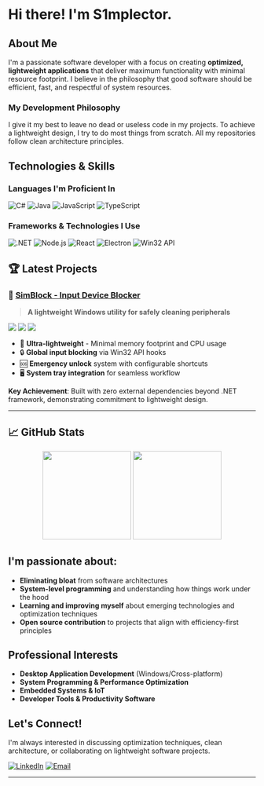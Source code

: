 # Hi there! I'm S1mplector.

## About Me

I'm a passionate software developer with a focus on creating **optimized, lightweight applications** that deliver maximum functionality with minimal resource footprint. I believe in the philosophy that good software should be efficient, fast, and respectful of system resources.

### My Development Philosophy
I give it my best to leave no dead or useless code in my projects. To achieve a lightweight design, I try to do most things from scratch. All my repositories follow clean architecture principles.

## Technologies & Skills

### **Languages I'm Proficient In**
![C#](https://img.shields.io/badge/C%23-239120?style=for-the-badge&logo=c-sharp&logoColor=white)
![Java](https://img.shields.io/badge/Java-ED8B00?style=for-the-badge&logo=openjdk&logoColor=white)
![JavaScript](https://img.shields.io/badge/JavaScript-F7DF1E?style=for-the-badge&logo=javascript&logoColor=black)
![TypeScript](https://img.shields.io/badge/TypeScript-007ACC?style=for-the-badge&logo=typescript&logoColor=white)

### **Frameworks & Technologies I Use**
![.NET](https://img.shields.io/badge/.NET-5C2D91?style=for-the-badge&logo=.net&logoColor=white)
![Node.js](https://img.shields.io/badge/Node.js-43853D?style=for-the-badge&logo=node.js&logoColor=white)
![React](https://img.shields.io/badge/React-20232A?style=for-the-badge&logo=react&logoColor=61DAFB)
![Electron](https://img.shields.io/badge/Electron-191970?style=for-the-badge&logo=Electron&logoColor=white)
![Win32 API](https://img.shields.io/badge/Win32_API-0078D4?style=for-the-badge&logo=windows&logoColor=white)

## 🏆 Latest Projects

### 🚫 [SimBlock - Input Device Blocker](https://github.com/S1mplector/Simblock)
> **A lightweight Windows utility for safely cleaning peripherals**

<img src="https://img.shields.io/badge/C%23-239120?style=flat-square&logo=c-sharp&logoColor=white"> <img src="https://img.shields.io/badge/.NET_8-5C2D91?style=flat-square&logo=.net&logoColor=white"> <img src="https://img.shields.io/badge/WinForms-0078D4?style=flat-square&logo=windows&logoColor=white">

- 🎯 **Ultra-lightweight** - Minimal memory footprint and CPU usage
- 🔒 **Global input blocking** via Win32 API hooks
- 🆘 **Emergency unlock** system with configurable shortcuts
- 🖥️ **System tray integration** for seamless workflow

**Key Achievement**: Built with zero external dependencies beyond .NET framework, demonstrating commitment to lightweight design.

---

## 📈 GitHub Stats

<div align="center">
  <img height="180em" src="https://github-readme-stats.vercel.app/api?username=S1mplector&show_icons=true&theme=dark&include_all_commits=true&count_private=true"/>
  <img height="180em" src="https://github-readme-stats.vercel.app/api/top-langs/?username=S1mplector&layout=compact&langs_count=8&theme=dark"/>
</div>


## I'm passionate about:

- **Eliminating bloat** from software architectures
- **System-level programming** and understanding how things work under the hood
- **Learning and improving myself** about emerging technologies and optimization techniques
- **Open source contribution** to projects that align with efficiency-first principles

## Professional Interests

- **Desktop Application Development** (Windows/Cross-platform)
- **System Programming & Performance Optimization**
- **Embedded Systems & IoT**
- **Developer Tools & Productivity Software**

## Let's Connect!

I'm always interested in discussing optimization techniques, clean architecture, or collaborating on lightweight software projects.

[![LinkedIn](https://img.shields.io/badge/LinkedIn-0077B5?style=for-the-badge&logo=linkedin&logoColor=white)](https://www.linkedin.com/in/ilgaz-mehmeto%C4%9Flu-8ab3992a2/)
[![Email](https://img.shields.io/badge/Email-D14836?style=for-the-badge&logo=gmail&logoColor=white)](mailto:mehmetogluilgaz07@gmail.com)

---
